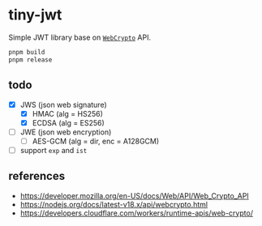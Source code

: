 # tiny-jwt

Simple JWT library base on [`WebCrypto`](https://developer.mozilla.org/en-US/docs/Web/API/Web_Crypto_API) API.

```sh
pnpm build
pnpm release
```

## todo

- [x] JWS (json web signature)
  - [x] HMAC (alg = HS256)
  - [x] ECDSA (alg = ES256)
- [ ] JWE (json web encryption)
  - [ ] AES-GCM (alg = dir, enc = A128GCM)
- [ ] support `exp` and `ist`

## references

- https://developer.mozilla.org/en-US/docs/Web/API/Web_Crypto_API
- https://nodejs.org/docs/latest-v18.x/api/webcrypto.html
- https://developers.cloudflare.com/workers/runtime-apis/web-crypto/
